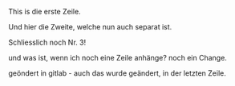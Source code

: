 This is die erste Zeile.

Und hier die Zweite, welche nun auch separat ist.

Schliesslich noch Nr. 3!

und was ist, wenn ich noch eine Zeile anhänge?
noch ein Change.

geöndert in gitlab - auch das wurde geändert, in der letzten Zeile.
